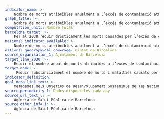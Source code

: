 ```yaml
---
indicator_name: >-
    Nombre de morts atribuïbles anualment a l’excés de contaminació atmosfèrica (superació del llindar OMS* per NO2 i PM2,5 alhora) 
graph_title: >-
    Nombre de morts atribuïbles anualment a l’excés de contaminació atmosfèrica (superació del llindar OMS* per NO2 i PM2,5 alhora) 
computation_units: Nombre Total
barcelona_target: >-
    Per al 2030 reduir dràsticament les morts causades per l’excés de contaminació
national_indicator_available: >-
    Nombre de morts atribuïbles anualment a l’excés de contaminació atmosfèrica (superació del llindar OMS* per NO2 i PM2,5 alhora) 
national_geographical_coverage: Ciutat de Barcelona
source_organisation_1: Ajuntament de Barcelona
target_line_2030: >-
    Reduir el nombre anual de morts atribuïdes a l’excés de contaminació atmosfèrica respecte les recomanacions de l’OMS en un 80%: Inferior a 300
target_name: >-
     Reduir substancialment el nombre de morts i malalties causats per productes químics perillosos i la pol·lució de l’aire, l’aigua i el sòl
indicator_definition:
goal_meta_link_text: >-
    Metadades dels Objetius de Desenvolupament Sostenible de les Nacions Unides (pdf 894kB)
source_periodicity_1: Dades disponibles cada any 
source_url_text_1: >- 
    Agència de Salut Pública de Barcelona  
source_other_info_1: >-
    Agència de Salut Pública de Barcelona
---
```

